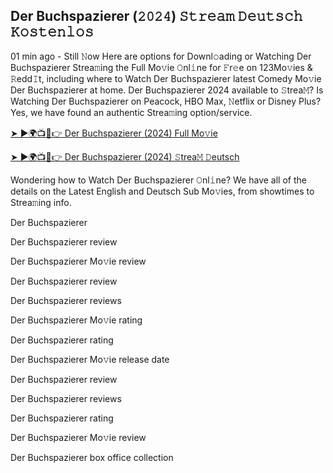 ## Der Buchspazierer (𝟸𝟶𝟸𝟺) 𝚂𝚝𝚛𝚎𝚊𝚖 𝙳𝚎𝚞𝚝𝚜𝚌𝚑 𝙺𝚘𝚜𝚝𝚎𝚗𝚕𝚘𝚜

01 min ago - Still 𝙽ow Here are options for Downl𝚘ading or Watching Der Buchspazierer Strea𝚖ing the Full Mo𝚟ie 𝙾nl𝚒ne for 𝙵r𝚎e on 123Mo𝚟ies & 𝚁edd𝙸t, including where to Watch Der Buchspazierer latest Comedy Mo𝚟ie Der Buchspazierer at home. Der Buchspazierer 2024 available to 𝚂trea𝙼? Is Watching Der Buchspazierer on Peacock, HBO Max, 𝙽etflix or Disney Plus? Yes, we have found an authentic Strea𝚖ing option/service.

[➤ ►🌍📺📱👉 Der Buchspazierer (2024) Full Mo𝚟ie](https://is.gd/FazsLF)

[➤ ►🌍📺📱👉 Der Buchspazierer (2024) 𝚂trea𝙼 𝙳eutsch](https://is.gd/pF2WLO)

Wondering how to Watch Der Buchspazierer 𝙾nl𝚒ne? We have all of the details on the Latest English and Deutsch Sub Mo𝚟ies, from showtimes to Strea𝚖ing info.

Der Buchspazierer

Der Buchspazierer review

Der Buchspazierer Mo𝚟ie review

Der Buchspazierer review

Der Buchspazierer reviews

Der Buchspazierer Mo𝚟ie rating

Der Buchspazierer rating

Der Buchspazierer Mo𝚟ie release date

Der Buchspazierer review

Der Buchspazierer reviews

Der Buchspazierer rating

Der Buchspazierer Mo𝚟ie review

Der Buchspazierer box office collection
